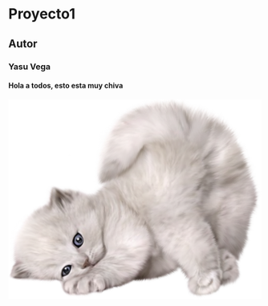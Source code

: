 # Proyecto1

## Autor
### Yasu Vega

#### Hola a todos, esto esta muy chiva

![Gatito](img/gato.png)